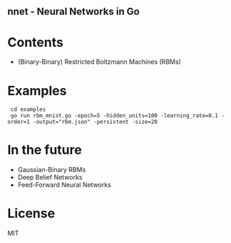 nnet - Neural Networks in Go
---------------------------------------------------------------

# Contents 

- (Binary-Binary) Restricted Boltzmann Machines (RBMs)

# Examples

     cd examples
     go run rbm_mnist.go -epoch=5 -hidden_units=100 -learning_rate=0.1 -order=1 -output="rbm.json" -persistent -size=20

# In the future

- Gaussian-Binary RBMs
- Deep Belief Networks
- Feed-Forward Neural Networks

# License

MIT